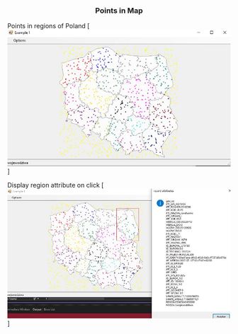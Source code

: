 <h3 align="center">Points in Map </h3>

Points in regions of Poland
[![name](https://raw.githubusercontent.com/DavidMares22/Points-In-Map/main/Screenshots/regions.JPG)]

Display region attribute on click
[![name](https://raw.githubusercontent.com/DavidMares22/Points-In-Map/main/Screenshots/attributes.JPG)]

